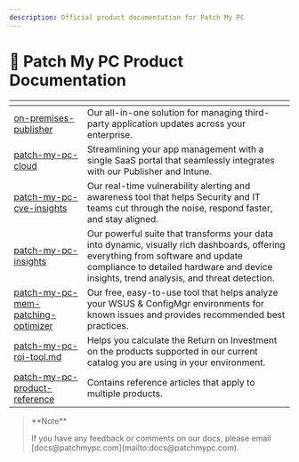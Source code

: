 ```yaml
---
description: Official product documentation for Patch My PC
---
```


# 📌 Patch My PC Product Documentation

<table data-view="cards"><thead><tr><th data-type="content-ref"></th><th></th></tr></thead><tbody><tr><td><a href="on-premises-publisher/">on-premises-publisher</a></td><td>Our all-in-one solution for managing third-party application updates across your enterprise.</td></tr><tr><td><a href="patch-my-pc-cloud/">patch-my-pc-cloud</a></td><td>Streamlining your app management with a single SaaS portal that seamlessly integrates with our Publisher and Intune.</td></tr><tr><td><a href="patch-my-pc-cve-insights/">patch-my-pc-cve-insights</a></td><td>Our real-time vulnerability alerting and awareness tool that helps Security and IT teams cut through the noise, respond faster, and stay aligned.</td></tr><tr><td><a href="patch-my-pc-insights/">patch-my-pc-insights</a></td><td>Our powerful suite that transforms your data into dynamic, visually rich dashboards, offering everything from software and update compliance to detailed hardware and device insights, trend analysis, and threat detection.</td></tr><tr><td><a href="patch-my-pc-mem-patching-optimizer/">patch-my-pc-mem-patching-optimizer</a></td><td>Our free, easy-to-use tool that helps analyze your WSUS &#x26; ConfigMgr environments for known issues and provides recommended best practices.</td></tr><tr><td><a href="patch-my-pc-roi-tool.md">patch-my-pc-roi-tool.md</a></td><td>Helps you calculate the Return on Investment on the products supported in our current catalog you are using in your environment.</td></tr><tr><td><a href="patch-my-pc-product-reference/">patch-my-pc-product-reference</a></td><td>Contains reference articles that apply to multiple products.</td></tr></tbody></table>

<blockquote class="wp-block-quote">
<p>**Note**</p>
<p>If you have any feedback or comments on our docs, please email [docs@patchmypc.com](mailto:docs@patchmypc.com).</p>
</blockquote>